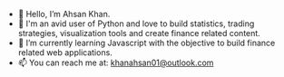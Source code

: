 - 👋 Hello, I’m Ahsan Khan. 
- 👀 I'm an avid user of Python and love to build statistics, trading strategies, visualization tools and create finance related content.
- 🌱 I’m currently learning Javascript with the objective to build finance related web applications.
- 📫 You can reach me at: khanahsan01@outlook.com

<!---
khanahsan01/khanahsan01 is a ✨ special ✨ repository because its `README.md` (this file) appears on your GitHub profile.
You can click the Preview link to take a look at your changes.
--->
